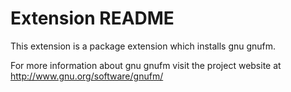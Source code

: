 # Extension README

This extension is a package extension which installs gnu gnufm.

For more information about gnu gnufm visit the project website at
http://www.gnu.org/software/gnufm/

